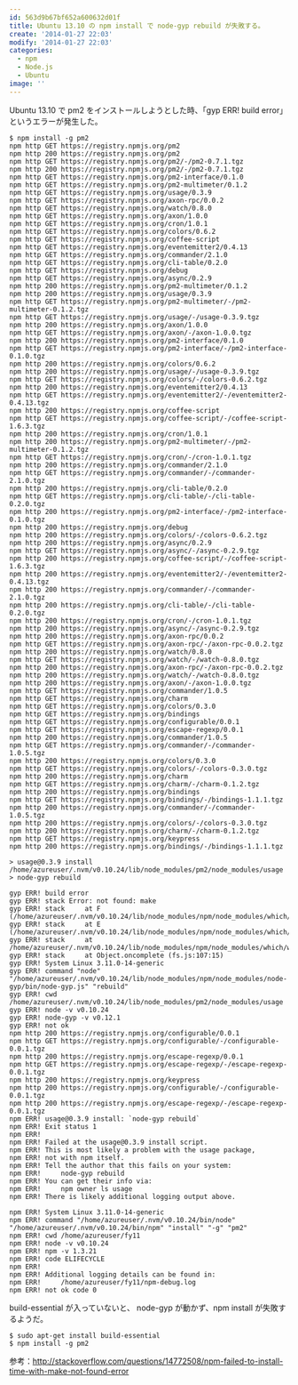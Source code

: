 ```yaml
---
id: 563d9b67bf652a600632d01f
title: Ubuntu 13.10 の npm install で node-gyp rebuild が失敗する。
create: '2014-01-27 22:03'
modify: '2014-01-27 22:03'
categories:
  - npm
  - Node.js
  - Ubuntu
image: ''
---
```


Ubuntu 13.10 で pm2 をインストールしようとした時、「gyp ERR! build error」というエラーが発生した。

    $ npm install -g pm2
    npm http GET https://registry.npmjs.org/pm2
    npm http 200 https://registry.npmjs.org/pm2
    npm http GET https://registry.npmjs.org/pm2/-/pm2-0.7.1.tgz
    npm http 200 https://registry.npmjs.org/pm2/-/pm2-0.7.1.tgz
    npm http GET https://registry.npmjs.org/pm2-interface/0.1.0
    npm http GET https://registry.npmjs.org/pm2-multimeter/0.1.2
    npm http GET https://registry.npmjs.org/usage/0.3.9
    npm http GET https://registry.npmjs.org/axon-rpc/0.0.2
    npm http GET https://registry.npmjs.org/watch/0.8.0
    npm http GET https://registry.npmjs.org/axon/1.0.0
    npm http GET https://registry.npmjs.org/cron/1.0.1
    npm http GET https://registry.npmjs.org/colors/0.6.2
    npm http GET https://registry.npmjs.org/coffee-script
    npm http GET https://registry.npmjs.org/eventemitter2/0.4.13
    npm http GET https://registry.npmjs.org/commander/2.1.0
    npm http GET https://registry.npmjs.org/cli-table/0.2.0
    npm http GET https://registry.npmjs.org/debug
    npm http GET https://registry.npmjs.org/async/0.2.9
    npm http 200 https://registry.npmjs.org/pm2-multimeter/0.1.2
    npm http 200 https://registry.npmjs.org/usage/0.3.9
    npm http GET https://registry.npmjs.org/pm2-multimeter/-/pm2-multimeter-0.1.2.tgz
    npm http GET https://registry.npmjs.org/usage/-/usage-0.3.9.tgz
    npm http 200 https://registry.npmjs.org/axon/1.0.0
    npm http GET https://registry.npmjs.org/axon/-/axon-1.0.0.tgz
    npm http 200 https://registry.npmjs.org/pm2-interface/0.1.0
    npm http GET https://registry.npmjs.org/pm2-interface/-/pm2-interface-0.1.0.tgz
    npm http 200 https://registry.npmjs.org/colors/0.6.2
    npm http 200 https://registry.npmjs.org/usage/-/usage-0.3.9.tgz
    npm http GET https://registry.npmjs.org/colors/-/colors-0.6.2.tgz
    npm http 200 https://registry.npmjs.org/eventemitter2/0.4.13
    npm http GET https://registry.npmjs.org/eventemitter2/-/eventemitter2-0.4.13.tgz
    npm http 200 https://registry.npmjs.org/coffee-script
    npm http GET https://registry.npmjs.org/coffee-script/-/coffee-script-1.6.3.tgz
    npm http 200 https://registry.npmjs.org/cron/1.0.1
    npm http 200 https://registry.npmjs.org/pm2-multimeter/-/pm2-multimeter-0.1.2.tgz
    npm http GET https://registry.npmjs.org/cron/-/cron-1.0.1.tgz
    npm http 200 https://registry.npmjs.org/commander/2.1.0
    npm http GET https://registry.npmjs.org/commander/-/commander-2.1.0.tgz
    npm http 200 https://registry.npmjs.org/cli-table/0.2.0
    npm http GET https://registry.npmjs.org/cli-table/-/cli-table-0.2.0.tgz
    npm http 200 https://registry.npmjs.org/pm2-interface/-/pm2-interface-0.1.0.tgz
    npm http 200 https://registry.npmjs.org/debug
    npm http 200 https://registry.npmjs.org/colors/-/colors-0.6.2.tgz
    npm http 200 https://registry.npmjs.org/async/0.2.9
    npm http GET https://registry.npmjs.org/async/-/async-0.2.9.tgz
    npm http 200 https://registry.npmjs.org/coffee-script/-/coffee-script-1.6.3.tgz
    npm http 200 https://registry.npmjs.org/eventemitter2/-/eventemitter2-0.4.13.tgz
    npm http 200 https://registry.npmjs.org/commander/-/commander-2.1.0.tgz
    npm http 200 https://registry.npmjs.org/cli-table/-/cli-table-0.2.0.tgz
    npm http 200 https://registry.npmjs.org/cron/-/cron-1.0.1.tgz
    npm http 200 https://registry.npmjs.org/async/-/async-0.2.9.tgz
    npm http 200 https://registry.npmjs.org/axon-rpc/0.0.2
    npm http GET https://registry.npmjs.org/axon-rpc/-/axon-rpc-0.0.2.tgz
    npm http 200 https://registry.npmjs.org/watch/0.8.0
    npm http GET https://registry.npmjs.org/watch/-/watch-0.8.0.tgz
    npm http 200 https://registry.npmjs.org/axon-rpc/-/axon-rpc-0.0.2.tgz
    npm http 200 https://registry.npmjs.org/watch/-/watch-0.8.0.tgz
    npm http 200 https://registry.npmjs.org/axon/-/axon-1.0.0.tgz
    npm http GET https://registry.npmjs.org/commander/1.0.5
    npm http GET https://registry.npmjs.org/charm
    npm http GET https://registry.npmjs.org/colors/0.3.0
    npm http GET https://registry.npmjs.org/bindings
    npm http GET https://registry.npmjs.org/configurable/0.0.1
    npm http GET https://registry.npmjs.org/escape-regexp/0.0.1
    npm http 200 https://registry.npmjs.org/commander/1.0.5
    npm http GET https://registry.npmjs.org/commander/-/commander-1.0.5.tgz
    npm http 200 https://registry.npmjs.org/colors/0.3.0
    npm http GET https://registry.npmjs.org/colors/-/colors-0.3.0.tgz
    npm http 200 https://registry.npmjs.org/charm
    npm http GET https://registry.npmjs.org/charm/-/charm-0.1.2.tgz
    npm http 200 https://registry.npmjs.org/bindings
    npm http GET https://registry.npmjs.org/bindings/-/bindings-1.1.1.tgz
    npm http 200 https://registry.npmjs.org/commander/-/commander-1.0.5.tgz
    npm http 200 https://registry.npmjs.org/colors/-/colors-0.3.0.tgz
    npm http 200 https://registry.npmjs.org/charm/-/charm-0.1.2.tgz
    npm http GET https://registry.npmjs.org/keypress
    npm http 200 https://registry.npmjs.org/bindings/-/bindings-1.1.1.tgz

    > usage@0.3.9 install /home/azureuser/.nvm/v0.10.24/lib/node_modules/pm2/node_modules/usage
    > node-gyp rebuild

    gyp ERR! build error
    gyp ERR! stack Error: not found: make
    gyp ERR! stack     at F (/home/azureuser/.nvm/v0.10.24/lib/node_modules/npm/node_modules/which/which.js:43:28)
    gyp ERR! stack     at E (/home/azureuser/.nvm/v0.10.24/lib/node_modules/npm/node_modules/which/which.js:46:29)
    gyp ERR! stack     at /home/azureuser/.nvm/v0.10.24/lib/node_modules/npm/node_modules/which/which.js:57:16
    gyp ERR! stack     at Object.oncomplete (fs.js:107:15)
    gyp ERR! System Linux 3.11.0-14-generic
    gyp ERR! command "node" "/home/azureuser/.nvm/v0.10.24/lib/node_modules/npm/node_modules/node-gyp/bin/node-gyp.js" "rebuild"
    gyp ERR! cwd /home/azureuser/.nvm/v0.10.24/lib/node_modules/pm2/node_modules/usage
    gyp ERR! node -v v0.10.24
    gyp ERR! node-gyp -v v0.12.1
    gyp ERR! not ok
    npm http 200 https://registry.npmjs.org/configurable/0.0.1
    npm http GET https://registry.npmjs.org/configurable/-/configurable-0.0.1.tgz
    npm http 200 https://registry.npmjs.org/escape-regexp/0.0.1
    npm http GET https://registry.npmjs.org/escape-regexp/-/escape-regexp-0.0.1.tgz
    npm http 200 https://registry.npmjs.org/keypress
    npm http 200 https://registry.npmjs.org/configurable/-/configurable-0.0.1.tgz
    npm http 200 https://registry.npmjs.org/escape-regexp/-/escape-regexp-0.0.1.tgz
    npm ERR! usage@0.3.9 install: `node-gyp rebuild`
    npm ERR! Exit status 1
    npm ERR!
    npm ERR! Failed at the usage@0.3.9 install script.
    npm ERR! This is most likely a problem with the usage package,
    npm ERR! not with npm itself.
    npm ERR! Tell the author that this fails on your system:
    npm ERR!     node-gyp rebuild
    npm ERR! You can get their info via:
    npm ERR!     npm owner ls usage
    npm ERR! There is likely additional logging output above.

    npm ERR! System Linux 3.11.0-14-generic
    npm ERR! command "/home/azureuser/.nvm/v0.10.24/bin/node" "/home/azureuser/.nvm/v0.10.24/bin/npm" "install" "-g" "pm2"
    npm ERR! cwd /home/azureuser/fy11
    npm ERR! node -v v0.10.24
    npm ERR! npm -v 1.3.21
    npm ERR! code ELIFECYCLE
    npm ERR!
    npm ERR! Additional logging details can be found in:
    npm ERR!     /home/azureuser/fy11/npm-debug.log
    npm ERR! not ok code 0

<!-- more -->

build-essential が入っていないと、 node-gyp が動かず、npm install が失敗するようだ。

    $ sudo apt-get install build-essential
    $ npm install -g pm2

参考：http://stackoverflow.com/questions/14772508/npm-failed-to-install-time-with-make-not-found-error
